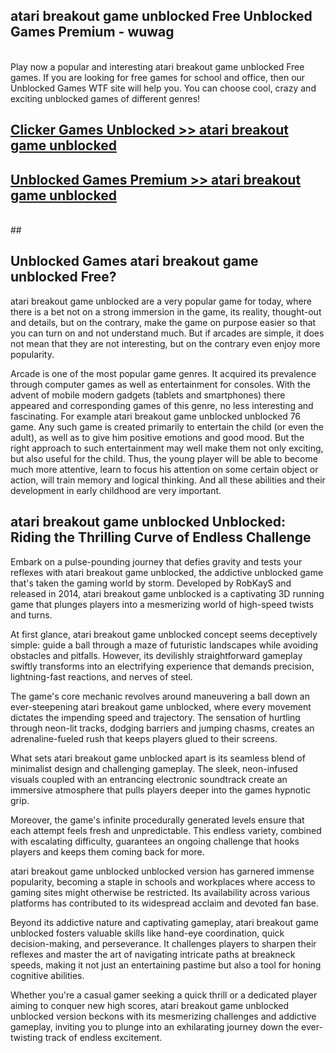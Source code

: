 ## atari breakout game unblocked Free Unblocked Games Premium - wuwag <br>
<br>
Play now a popular and interesting atari breakout game unblocked Free games. If you are looking for free games for school and office, then our Unblocked Games WTF site will help you. You can choose cool, crazy and exciting unblocked games of different genres!


##  [Clicker Games Unblocked >> atari breakout game unblocked](http://freeplayer.one?title=atari_breakout_game_unblocked&ref=05)

##  [Unblocked Games Premium >> atari breakout game unblocked](http://freeplayer.one?title=atari_breakout_game_unblocked&ref=05)
  <br>
  ##



## Unblocked Games atari breakout game unblocked Free?

atari breakout game unblocked are a very popular game for today, where there is a bet not on a strong immersion in the game, its reality, thought-out and details, but on the contrary, make the game on purpose easier so that you can turn on and not understand much. But if arcades are simple, it does not mean that they are not interesting, but on the contrary even enjoy more popularity.

Arcade is one of the most popular game genres. It acquired its prevalence through computer games as well as entertainment for consoles. With the advent of mobile modern gadgets (tablets and smartphones) there appeared and corresponding games of this genre, no less interesting and fascinating. For example atari breakout game unblocked unblocked 76 game. Any such game is created primarily to entertain the child (or even the adult), as well as to give him positive emotions and good mood. But the right approach to such entertainment may well make them not only exciting, but also useful for the child. Thus, the young player will be able to become much more attentive, learn to focus his attention on some certain object or action, will train memory and logical thinking. And all these abilities and their development in early childhood are very important.

##  atari breakout game unblocked Unblocked: Riding the Thrilling Curve of Endless Challenge

Embark on a pulse-pounding journey that defies gravity and tests your reflexes with atari breakout game unblocked, the addictive unblocked game that's taken the gaming world by storm. Developed by RobKayS and released in 2014, atari breakout game unblocked is a captivating 3D running game that plunges players into a mesmerizing world of high-speed twists and turns.

At first glance, atari breakout game unblocked concept seems deceptively simple: guide a ball through a maze of futuristic landscapes while avoiding obstacles and pitfalls. However, its devilishly straightforward gameplay swiftly transforms into an electrifying experience that demands precision, lightning-fast reactions, and nerves of steel.

The game's core mechanic revolves around maneuvering a ball down an ever-steepening atari breakout game unblocked, where every movement dictates the impending speed and trajectory. The sensation of hurtling through neon-lit tracks, dodging barriers and jumping chasms, creates an adrenaline-fueled rush that keeps players glued to their screens.

What sets atari breakout game unblocked apart is its seamless blend of minimalist design and challenging gameplay. The sleek, neon-infused visuals coupled with an entrancing electronic soundtrack create an immersive atmosphere that pulls players deeper into the games hypnotic grip.

Moreover, the game's infinite procedurally generated levels ensure that each attempt feels fresh and unpredictable. This endless variety, combined with escalating difficulty, guarantees an ongoing challenge that hooks players and keeps them coming back for more.

atari breakout game unblocked unblocked version has garnered immense popularity, becoming a staple in schools and workplaces where access to gaming sites might otherwise be restricted. Its availability across various platforms has contributed to its widespread acclaim and devoted fan base.

Beyond its addictive nature and captivating gameplay, atari breakout game unblocked fosters valuable skills like hand-eye coordination, quick decision-making, and perseverance. It challenges players to sharpen their reflexes and master the art of navigating intricate paths at breakneck speeds, making it not just an entertaining pastime but also a tool for honing cognitive abilities.

Whether you're a casual gamer seeking a quick thrill or a dedicated player aiming to conquer new high scores, atari breakout game unblocked unblocked version beckons with its mesmerizing challenges and addictive gameplay, inviting you to plunge into an exhilarating journey down the ever-twisting track of endless excitement.